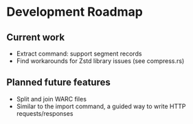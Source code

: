 # Development Roadmap

## Current work

* Extract command: support segment records
* Find workarounds for Zstd library issues (see compress.rs)

## Planned future features

* Split and join WARC files
* Similar to the import command, a guided way to write HTTP requests/responses